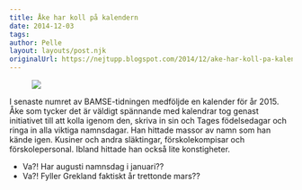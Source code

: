 ```yaml
---
title: Åke har koll på kalendern
date: 2014-12-03
tags: 	
author: Pelle
layout: layouts/post.njk
originalUrl: https://nejtupp.blogspot.com/2014/12/ake-har-koll-pa-kalendern.html
---
```


<figure>
	<img src="../../../../img/IMG_2258.JPG">
</figure>

I senaste numret av BAMSE-tidningen medföljde en kalender för år 2015. Åke som tycker det är väldigt spännande med kalendrar tog genast initiativet till att kolla igenom den, skriva in sin och Tages födelsedagar och ringa in alla viktiga namnsdagar. Han hittade massor av namn som han kände igen. Kusiner och andra släktingar, förskolekompisar och förskolepersonal. Ibland hittade han också lite konstigheter.<br>
- Va?! Har augusti namnsdag i januari??<br>
- Va?! Fyller Grekland faktiskt år trettonde mars??
